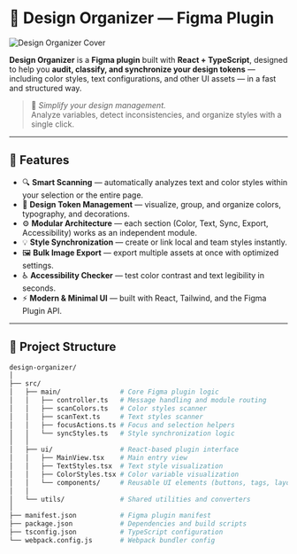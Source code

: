 # 🧩 Design Organizer — Figma Plugin

![Design Organizer Cover](https://user-images.githubusercontent.com/16322616/62862692-46b5f600-bd0f-11e9-93b0-75955d1de8f3.png)

**Design Organizer** is a **Figma plugin** built with **React + TypeScript**, designed to help you **audit, classify, and synchronize your design tokens** — including color styles, text configurations, and other UI assets — in a fast and structured way.

> 🎨 *Simplify your design management.*  
> Analyze variables, detect inconsistencies, and organize styles with a single click.

---

## 🚀 Features

- 🔍 **Smart Scanning** — automatically analyzes text and color styles within your selection or the entire page.  
- 🎨 **Design Token Management** — visualize, group, and organize colors, typography, and decorations.  
- ⚙️ **Modular Architecture** — each section (Color, Text, Sync, Export, Accessibility) works as an independent module.  
- 💡 **Style Synchronization** — create or link local and team styles instantly.  
- 🖼️ **Bulk Image Export** — export multiple assets at once with optimized settings.  
- ♿ **Accessibility Checker** — test color contrast and text legibility in seconds.  
- ⚡ **Modern & Minimal UI** — built with React, Tailwind, and the Figma Plugin API.

---

## 🧱 Project Structure

```bash
design-organizer/
│
├── src/
│   ├── main/               # Core Figma plugin logic
│   │   ├── controller.ts   # Message handling and module routing
│   │   ├── scanColors.ts   # Color styles scanner
│   │   ├── scanText.ts     # Text styles scanner
│   │   ├── focusActions.ts # Focus and selection helpers
│   │   └── syncStyles.ts   # Style synchronization logic
│   │
│   ├── ui/                 # React-based plugin interface
│   │   ├── MainView.tsx    # Main entry view
│   │   ├── TextStyles.tsx  # Text style visualization
│   │   ├── ColorStyles.tsx # Color variable visualization
│   │   └── components/     # Reusable UI elements (buttons, tags, layout)
│   │
│   └── utils/              # Shared utilities and converters
│
├── manifest.json           # Figma plugin manifest
├── package.json            # Dependencies and build scripts
├── tsconfig.json           # TypeScript configuration
└── webpack.config.js       # Webpack bundler config
